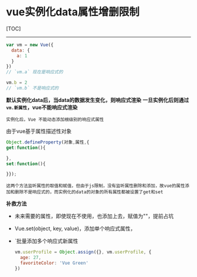 # vue实例化data属性增删限制

[TOC]

***

```js
var vm = new Vue({
  data: {
    a: 1
  }
})
// `vm.a` 现在是响应式的

vm.b = 2
// `vm.b` 不是响应式的
```
**默认实例化data后，当data的数据发生变化，则响应式渲染**
**一旦实例化后则通过`vm.新属性`，vue不能响应式渲染**

`实例化后，Vue 不能动态添加根级别的响应式属性`

由于vue基于属性描述性对象

```js
Object.defineProperty(对象,属性,{
get:function(){

},
set:function(){

}});
```

`这两个方法监听属性的取值和赋值，但由于js限制，没有监听属性删除和添加，故vue的属性添加和删除不是响应式的，而实例化的data的对象的所有属性都被设置了get和set`

**补救方法**

+ 未来需要的属性，即使现在不使用，也添加上去，赋值为""，提前占坑

+ Vue.set(object, key, value)，添加单个响应式属性，

+ `批量添加多个响应式新属性

  ```js
  vm.userProfile = Object.assign({}, vm.userProfile, {
    age: 27,
    favoriteColor: 'Vue Green'
  })
  ```

  


